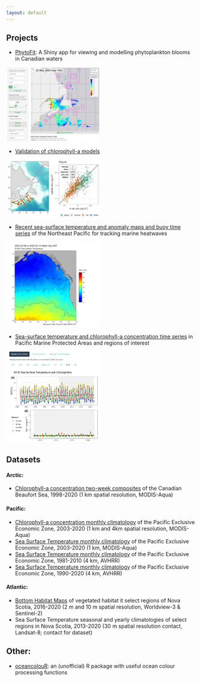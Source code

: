 ```yaml
---
layout: default
---
```


## Projects

* [PhytoFit](https://github.com/BIO-RSG/PhytoFit): A Shiny app for viewing and modelling phytoplankton blooms in Canadian waters


<a target="_blank" href="images/screencap01.png">
<img src="images/screencap01.png" alt="Screencap of the PhytoFit app" width="250"/>
</a>

* [Validation of chlorophyll-a models](https://bio-rsg.github.io/chla_model_performance_summary.html)


<a target="_blank" href="images/screencap_chla_model.png">
<img src="images/screencap_chla_model.png" alt="Screencap of chla validation plots" width="250"/>
</a>

* [Recent sea-surface temperature and anomaly maps and buoy time series](https://github.com/BIO-RSG/Pacific_SST_NRT_Monitoring) of the Northeast Pacific for tracking marine heatwaves


<a target="_blank" href="images/screencap_sst_nrt.png">
<img src="images/screencap_sst_nrt.png" alt="Screencap of near-realtime sea surface temperature" width="250"/>
</a>

* [Sea-surface temperature and chlorophyll-a concentration time series](https://bio-rsg.github.io/SST_Chla_Report.html) in Pacific Marine Protected Areas and regions of interest


<a target="_blank" href="images/screencap_sst_chla.png">
<img src="images/screencap_sst_chla.png" alt="Screencap of sea surface temperature and chlorophyll-a time series" width="250"/>
</a>

## Datasets

#### Arctic:

* [Chlorophyll-a concentration two-week composites](https://open.canada.ca/data/en/dataset/ee27e86f-7b18-4e3f-8444-0c5efb6110a4) of the Canadian Beaufort Sea, 1998-2020 (1 km spatial resolution, MODIS-Aqua)

#### Pacific: 
* [Chlorophyll-a concentration monthly climatology](https://open.canada.ca/data/en/dataset/5a7d1e1b-edeb-4a32-b17f-2ef053ca22d5) of the Pacific Exclusive Economic Zone, 2003-2020 (1 km and 4km spatial resolution, MODIS-Aqua)
* [Sea Surface Temperature monthly climatology](https://open.canada.ca/data/en/dataset/ecca47d7-835b-419f-91ae-ae4f601070a3) of the Pacific Exclusive Economic Zone, 2003-2020 (1 km, MODIS-Aqua)
* [Sea Surface Temperature monthly climatology](https://open.canada.ca/data/en/dataset/cec45ade-3647-4aec-84f1-8cb68dd305c2) of the Pacific Exclusive Economic Zone, 1981-2010 (4 km, AVHRR)
* [Sea Surface Temperature monthly climatology](https://open.canada.ca/data/en/dataset/a67df54b-286d-4eb6-9b38-474f1efe86db) of the Pacific Exclusive Economic Zone, 1990-2020 (4 km, AVHRR)

#### Atlantic:

* [Bottom Habitat Maps](https://github.com/BIO-RSG/Worldview3_Sentinel_Comparison_Project) of vegetated habitat it select regions of Nova Scotia, 2016-2020 (2 m and 10 m spatial resolution, Worldview-3 & Sentinel-2)
* Sea Surface Temperature seasonal and yearly climatologies of select regions in Nova Scotia, 2013-2020 (30 m  spatial resolution contact, Landsat-8; contact for dataset) 

## Other:

* [oceancolouR](https://github.com/BIO-RSG/oceancolouR): an (unofficial) R package with useful ocean colour processing functions 
